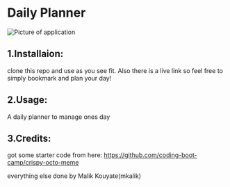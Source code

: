 <DAILY-PLANNER>

# Daily Planner


![Picture of application]('/images/day_ss.png')

## 1.Installaion:

clone this repo and use as you see fit. Also there is a live link so feel free to simply bookmark and plan your day!

## 2.Usage:

A daily planner to manage ones day

## 3.Credits:

got some starter code from here: https://github.com/coding-boot-camp/crispy-octo-meme

everything else done by Malik Kouyate(mkalik)
